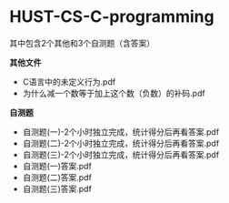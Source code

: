 # HUST-CS-C-programming
其中包含2个其他和3个自测题（含答案）

**其他文件**
- C语言中的未定义行为.pdf
- 为什么减一个数等于加上这个数（负数）的补码.pdf


**自测题**
- 自测题(一)-2个小时独立完成，统计得分后再看答案.pdf
- 自测题(二)-2个小时独立完成，统计得分后再看答案.pdf
- 自测题(三)-2个小时独立完成，统计得分后再看答案.pdf
- 自测题(一)答案.pdf
- 自测题(二)答案.pdf
- 自测题(三)答案.pdf
